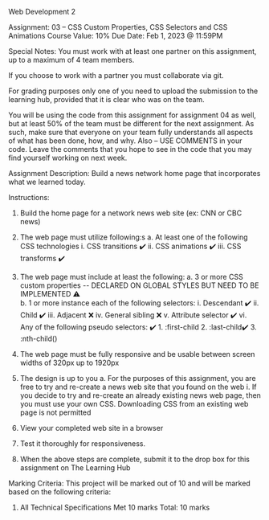 Web Development 2

Assignment: 03 – CSS Custom Properties, CSS Selectors and CSS Animations
Course Value: 10%
Due Date: Feb 1, 2023 @ 11:59PM

Special Notes:
You must work with at least one partner on this assignment, up to a maximum of 4 team members.

If you choose to work with a partner you must collaborate via git.

For grading purposes only one of you need to upload the submission to the learning hub, provided that it is clear who was on the team.

You will be using the code from this assignment for assignment 04 as well, but at least 50% of the team must be different for the next assignment. As such, make sure that everyone on your team fully understands all aspects of what has been done, how, and why. Also – USE COMMENTS in your code. Leave the comments that you hope to see in the code that you may find yourself working on next week.

Assignment Description:
Build a news network home page that incorporates what we learned today.

Instructions:
1. Build the home page for a network news web site (ex: CNN or CBC news)

2. The web page must utilize following:s
    a. At least one of the following CSS technologies
        i. CSS transitions  ✔️
        ii. CSS animations  ✔️
        iii. CSS transforms ✔️

3. The web page must include at least the following:
    a. 3 or more CSS custom properties -- DECLARED ON GLOBAL STYLES BUT NEED TO BE IMPLEMENTED ⚠️          
    b. 1 or more instance each of the following selectors:
        i. Descendant ✔️
        ii. Child ✔️
        iii. Adjacent ❌
        iv. General sibling ❌
        v. Attribute selector ✔️
        vi. Any of the following pseudo selectors: ✔️
            1. :first-child
            2. :last-child✔️
            3. :nth-child()

4. The web page must be fully responsive and be usable between screen widths of 320px up to 1920px

5. The design is up to you
        a. For the purposes of this assignment, you are free to try and re-create a news web site that you found on the web
            i. If you decide to try and re-create an already existing news web page, then you must use your own CSS. Downloading CSS from an existing web page is not permitted

6. View your completed web site in a browser

7. Test it thoroughly for responsiveness.

8. When the above steps are complete, submit it to the drop box for this assignment on The Learning Hub

Marking Criteria:
This project will be marked out of 10 and will be marked based on the following criteria:
1) All Technical Specifications Met 10 marks
Total: 10 marks
